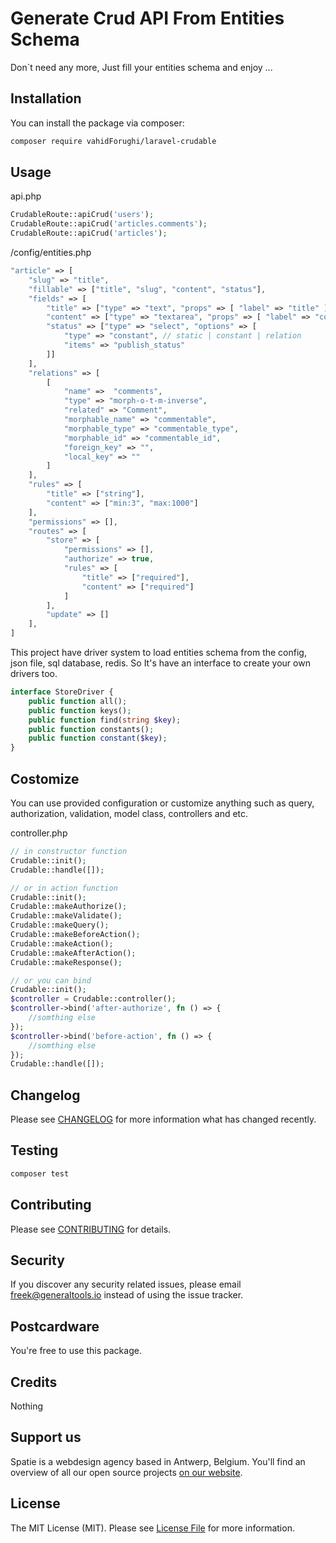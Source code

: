 # Generate Crud API From Entities Schema

Don`t need any more, Just fill your entities schema and enjoy ...

## Installation

You can install the package via composer:
``` bash
composer require vahidForughi/laravel-crudable
```


## Usage

api.php
```php
CrudableRoute::apiCrud('users');
CrudableRoute::apiCrud('articles.comments');
CrudableRoute::apiCrud('articles');
```

/config/entities.php
```php
"article" => [
    "slug" => "title",
    "fillable" => ["title", "slug", "content", "status"],
    "fields" => [
        "title" => ["type" => "text", "props" => [ "label" => "title" ]],
        "content" => ["type" => "textarea", "props" => [ "label" => "content" ]],
        "status" => ["type" => "select", "options" => [
            "type" => "constant", // static | constant | relation
            "items" => "publish_status"
        ]]
    ],
    "relations" => [
        [
            "name" =>  "comments",
            "type" => "morph-o-t-m-inverse",
            "related" => "Comment",
            "morphable_name" => "commentable",
            "morphable_type" => "commentable_type",
            "morphable_id" => "commentable_id",
            "foreign_key" => "",
            "local_key" => ""
        ]
    ],
    "rules" => [
        "title" => ["string"],
        "content" => ["min:3", "max:1000"]
    ],
    "permissions" => [],
    "routes" => [
        "store" => [
            "permissions" => [],
            "authorize" => true,
            "rules" => [
                "title" => ["required"],
                "content" => ["required"]
            ]
        ],
        "update" => []
    ],
]
```

This project have driver system to load entities schema from the config, json file, sql database, redis. So It's have an interface to create your own drivers too.

```php
interface StoreDriver {
    public function all();
    public function keys();
    public function find(string $key);
    public function constants();
    public function constant($key);
}
```


## Costomize

You can use provided configuration or customize anything such as query, authorization, validation, model class, controllers and etc.

controller.php
```php
// in constructor function
Crudable::init();
Crudable::handle([]);

// or in action function
Crudable::init();
Crudable::makeAuthorize();
Crudable::makeValidate();
Crudable::makeQuery();
Crudable::makeBeforeAction();
Crudable::makeAction();
Crudable::makeAfterAction();
Crudable::makeResponse();

// or you can bind
Crudable::init();
$controller = Crudable::controller();
$controller->bind('after-authorize', fn () => {
    //somthing else
});
$controller->bind('before-action', fn () => {
    //somthing else
});
Crudable::handle([]);
```


## Changelog

Please see [CHANGELOG](CHANGELOG.md) for more information what has changed recently.

## Testing

``` bash
composer test
```

## Contributing

Please see [CONTRIBUTING](CONTRIBUTING.md) for details.

## Security

If you discover any security related issues, please email freek@generaltools.io instead of using the issue tracker.

## Postcardware

You're free to use this package.

## Credits

Nothing

## Support us

Spatie is a webdesign agency based in Antwerp, Belgium. You'll find an overview of all our open source projects [on our website](https://generaltools.io).

## License

The MIT License (MIT). Please see [License File](LICENSE.md) for more information.
